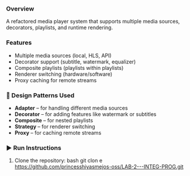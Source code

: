 ### Overview
A refactored media player system that supports multiple media sources, decorators, playlists, and runtime rendering.

### Features
- Multiple media sources (local, HLS, API)
- Decorator support (subtitle, watermark, equalizer)
- Composite playlists (playlists within playlists)
- Renderer switching (hardware/software)
- Proxy caching for remote streams

### 🧠 Design Patterns Used
- **Adapter** – for handling different media sources  
- **Decorator** – for adding features like watermark or subtitles  
- **Composite** – for nested playlists  
- **Strategy** – for renderer switching  
- **Proxy** – for caching remote streams  

### ▶️ Run Instructions
1. Clone the repository:
   bash
   git clon e https://github.com/princesshiyasmejos-oss/LAB-2---INTEG-PROG.git